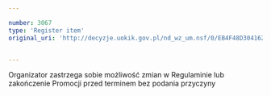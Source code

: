 ```yaml
---

number: 3067
type: 'Register item'
original_uri: 'http://decyzje.uokik.gov.pl/nd_wz_um.nsf/0/EB4F48D304162AB9C12579E30035D9CA?OpenDocument'


---
```


Organizator zastrzega sobie możliwość zmian w Regulaminie lub zakończenie Promocji przed terminem bez podania przyczyny
